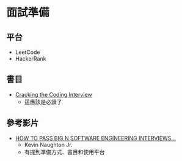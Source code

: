 # 面試準備

## 平台
 
- LeetCode
- HackerRank

## 書目

- [Cracking the Coding Interview](http://www.crackingthecodinginterview.com/)
  - 這應該是必讀了

## 參考影片

- [HOW TO PASS BIG N SOFTWARE ENGINEERING INTERVIEWS...](https://www.youtube.com/watch?v=oLUG95Ai_rw)
  - Kevin Naughton Jr.
  - 有提到準備方式、書目和使用平台
